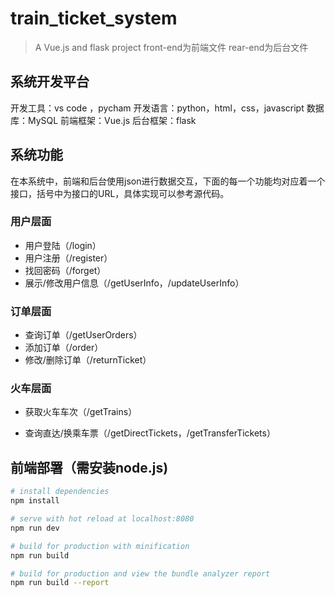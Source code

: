 # train_ticket_system

> A Vue.js and flask  project
> front-end为前端文件
> rear-end为后台文件



## 系统开发平台

开发工具：vs code ，pycham
开发语言：python，html，css，javascript
数据库：MySQL
前端框架：Vue.js
后台框架：flask



## 系统功能
在本系统中，前端和后台使用json进行数据交互，下面的每一个功能均对应着一个接口，括号中为接口的URL，具体实现可以参考源代码。

### 用户层面
+ 用户登陆（/login）
+ 用户注册（/register）
+ 找回密码（/forget）
+ 展示/修改用户信息（/getUserInfo，/updateUserInfo）

### 订单层面
+ 查询订单（/getUserOrders）
+ 添加订单（/order）
+ 修改/删除订单（/returnTicket）

### 火车层面
+ 获取火车车次（/getTrains）

+ 查询直达/换乘车票（/getDirectTickets，/getTransferTickets）

  

## 前端部署（需安装node.js)

``` bash
# install dependencies
npm install

# serve with hot reload at localhost:8080
npm run dev

# build for production with minification
npm run build

# build for production and view the bundle analyzer report
npm run build --report
```



